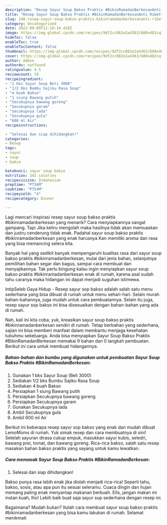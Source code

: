 ```yaml
---
description: "Resep Sayur Soup Bakso Praktis #BikinRamadanBerkesanAnti Ribet"
title: "Resep Sayur Soup Bakso Praktis #BikinRamadanBerkesanAnti Ribet"
slug: 248-resep-sayur-soup-bakso-praktis-bikinramadanberkesananti-ribet
category: Uncategorized
date: 2022-09-09T11:18:14.418Z
image: https://img-global.cpcdn.com/recipes/9df2cc882e2a4363/680x482cq70/sayur-soup-bakso-praktis-bikinramadanberkesan-foto-resep-utama.jpg
hideToc: false
enableToc: true
enableTocContent: false
thumbnail: https://img-global.cpcdn.com/recipes/9df2cc882e2a4363/680x482cq70/sayur-soup-bakso-praktis-bikinramadanberkesan-foto-resep-utama.jpg
cover: https://img-global.cpcdn.com/recipes/9df2cc882e2a4363/680x482cq70/sayur-soup-bakso-praktis-bikinramadanberkesan-foto-resep-utama.jpg
author: Admin
authorAv: notfound
ratingvalue: 4.5
reviewcount: 19
recipeingredient:
- "1 bks Sayur Soup Beli 3000"
- "1/2 bks Bumbu Sajiku Rasa Soup"
- "4 buah Bakso"
- "1 siung Bawang putih"
- "Secukupnya bawang goreng"
- "Secukupnya garam"
- "Secukupnya lada"
- "Secukupnya gula"
- "600 ml Air"
recipeinstructions:

- "Selesai dan siap dihidangkan!"
categories:
- Resep
tags:
- sayur
- soup
- bakso

katakunci: sayur soup bakso 
nutrition: 241 calories
recipecuisine: Indonesian
preptime: "PT16M"
cooktime: "PT54M"
recipeyield: "4"
recipecategory: Dinner

---
```



Lagi mencari inspirasi resep sayur soup bakso praktis #bikinramadanberkesan yang menarik? Cara menyiapkannya sangat gampang. Tapi Jika keliru mengolah maka hasilnya tidak akan memuaskan dan justru cenderung tidak enak. Padahal sayur soup bakso praktis #bikinramadanberkesan yang enak harusnya Kan memiliki aroma dan rasa yang bisa memancing selera kita.


Banyak hal yang sedikit banyak mempengaruhi kualitas rasa dari sayur soup bakso praktis #bikinramadanberkesan, mulai dari jenis bahan, selanjutnya pemilihan bahan segar dan bagus, sampai cara membuat dan menyajikannya. Tak perlu bingung kalau ingin menyiapkan sayur soup bakso praktis #bikinramadanberkesan enak di rumah, karena asal sudah tahu caranya maka hidangan ini dapat menjadi suguhan istimewa.

IntipSeleb Gaya Hidup - Resep sayur sop bakso adalah salah satu menu sederhana yang bisa dibuat di rumah untuk menu sehari-hari. Selain murah bahan-bahannya, juga mudah untuk cara pembuatannya. Selain itu juga, resep sayur sop bakso ini bisa disesuaikan dengan bahan-bahan yang ada di rumah.


Nah, kali ini kita coba, yuk, kreasikan sayur soup bakso praktis #bikinramadanberkesan sendiri di rumah. Tetap berbahan yang sederhana, sajian ini bisa memberi manfaat dalam membantu menjaga kesehatan tubuhmu sekeluarga. Anda bisa menyiapkan Sayur Soup Bakso Praktis #BikinRamadanBerkesan memakai 9 bahan dan 0 langkah pembuatan. Berikut ini cara untuk membuat hidangannya.

<!--inarticleads1-->

##### Bahan-bahan dan bumbu yang digunakan untuk pembuatan Sayur Soup Bakso Praktis #BikinRamadanBerkesan:

1. Gunakan 1 bks Sayur Soup (Beli 3000)
1. Sediakan 1/2 bks Bumbu Sajiku Rasa Soup
1. Sediakan 4 buah Bakso
1. Persiapkan 1 siung Bawang putih
1. Persiapkan Secukupnya bawang goreng
1. Persiapkan Secukupnya garam
1. Gunakan Secukupnya lada
1. Ambil Secukupnya gula
1. Ambil 600 ml Air


Berikut ini beberapa resep sayur sop bakso yang enak dan mudah dibuat LemoMoms di rumah. Yuk simak resep dan cara membuatnya di sini! Setelah sayuran dirasa cukup empuk, masukkan sayur kubis, seledri, bawang prei, tomat, dan bawang goreng. Rica-rica bakso, salah satu resep masakan bahan bakso praktis yang sayang untuk kamu lewatkan. 

<!--inarticleads2-->

##### Cara memasak Sayur Soup Bakso Praktis #BikinRamadanBerkesan:


1. Selesai dan siap dihidangkan!

Bakso punya rasa lebih enak jika diolah menjadi rica-rica! Seperti tahu, bakso, sosis, atau apa pun itu sesuai seleramu. Cuaca dingin dan hujan memang paling enak menyantap makanan berkuah. Eits, jangan makan mi instan kuah, lho! Lebih baik buat saja sayur sup sederhana dengan resep ini. 

Bagaimana? Mudah bukan? Itulah cara membuat sayur soup bakso praktis #bikinramadanberkesan yang bisa kamu lakukan di rumah. Selamat menikmati
